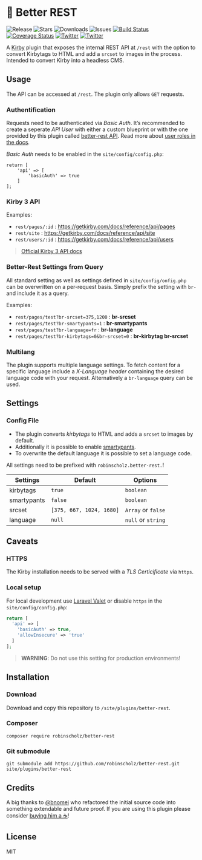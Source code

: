 # 🤝 Better REST

![Release](https://flat.badgen.net/packagist/v/robinscholz/better-rest?color=f28d1a)
![Stars](https://flat.badgen.net/packagist/ghs/robinscholz/better-rest?color=gray)
![Downloads](https://flat.badgen.net/packagist/dt/robinscholz/better-rest?color=gray)
![Issues](https://flat.badgen.net/packagist/ghi/robinscholz/better-rest?color=yellow)
[![Build Status](https://flat.badgen.net/travis/robinscholz/better-rest)](https://travis-ci.com/robinscholz/better-rest)
[![Coverage Status](https://flat.badgen.net/coveralls/c/github/robinscholz/better-rest)](https://coveralls.io/github/robinscholz/better-rest) 
[![Twitter](https://flat.badgen.net/badge/twitter/RobinScholz)](https://twitter.com/RobinScholz)
[![Twitter](https://flat.badgen.net/badge/twitter/bnomei)](https://twitter.com/bnomei)

A [Kirby](https://getkirby.com) plugin that exposes the internal REST API at `/rest` with the option to convert Kirbytags to HTML and add a `srcset` to images in the process. Intended to convert Kirby into a headless CMS.


## Usage

The API can be accessed at `/rest`. The plugin only allows `GET` requests.

### Authentification
Requests need to be authenticated via _Basic Auth_. It’s recommended to create a seperate _API User_ with either a custom blueprint or with the one provided by this plugin called [better-rest API](https://github.com/robinscholz/better-rest/blob/master/blueprints/users/betterrest.yml). Read more about [user roles in the docs](https://getkirby.com/docs/guide/users/roles).

_Basic Auth_ needs to be enabled in the `site/config/config.php`:

```
return [
    'api' => [
        'basicAuth' => true
    ]
];
```

### Kirby 3 API

Examples:

- `rest/pages/:id` : https://getkirby.com/docs/reference/api/pages
- `rest/site` : https://getkirby.com/docs/reference/api/site
- `rest/users/:id` : https://getkirby.com/docs/reference/api/users

> [Official Kirby 3 API docs](https://getkirby.com/docs/reference/api/)

### Better-Rest Settings from Query

All standard setting as well as settings defined in `site/config/onfig.php` can be overwritten on a per-request basis. Simply prefix the setting with `br-` and include it as a query.

Examples:

- `rest/pages/test?br-srcset=375,1200` : **br-srcset**
- `rest/pages/test?br-smartypants=1` : **br-smartypants**
- `rest/pages/test?br-language=fr` : **br-language**
- `rest/pages/test?br-kirbytags=0&br-srcset=0` : **br-kirbytag br-srcset**

### Multilang
The plugin supports multiple language settings. To fetch content for a specific language include a _X-Language header_ containing the desired language code with your request. Alternatively a `br-language` query can be used.

## Settings

### Config File

- The plugin converts _kirbytags_ to HTML and adds a `srcset` to images by default.
- Additionally it is possible to enable [smartypants](https://michelf.ca/projects/php-smartypants/).
- To overwrite the default language it is possible to set a language code.

All settings need to be prefixed with `robinscholz.better-rest.`!

| Settings    | Default                  | Options            |
| ----------- | ------------------------ | ------------------ |
| kirbytags   | `true`                   | `boolean`          |
| smartypants | `false`                  | `boolean`          |
| srcset      | `[375, 667, 1024, 1680]` | `Array` or `false` |
| language    | `null`                   | `null` or `string` |

## Caveats

### HTTPS
The Kirby installation needs to be served with a _TLS Certicificate_ via `https`.

### Local setup
For local development use [Laravel Valet](https://laravel.com/docs/master/valet) or disable `https` in the `site/config/config.php`:

``` php
return [
  'api' => [
    'basicAuth' => true,
    'allowInsecure' => 'true'
  ]
];
```
> **WARNING**: Do not use this setting for production environments!

## Installation

### Download
Download and copy this repository to `/site/plugins/better-rest`.

### Composer 
```
composer require robinscholz/better-rest
```

### Git submodule
```
git submodule add https://github.com/robinscholz/better-rest.git site/plugins/better-rest
```

## Credits
A big thanks to [@bnomei](https://github.com/bnomei) who refactored the initial source code into something extendable and future proof. If you are using this plugin please consider [buying him a ☕](https://buymeacoff.ee/bnomei)!

## License
MIT
